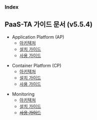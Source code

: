 ### Index

## PaaS-TA 가이드 문서 (v5.5.4)
- Application Platform (AP)  
  - [아키텍처](https://github.com/okpc579/paasta-ap-guide-new/blob/main/architecture/README.md)  
  - [설치 가이드](https://github.com/okpc579/paasta-ap-guide-new/blob/main/install/README.md)  
  - [사용 가이드](https://github.com/okpc579/paasta-ap-guide-new/blob/main/user_guide/README.md)  

* Container Platform (CP)  
  * [아키텍처](#1)  
  * [설치 가이드](#1.1)  
  * [사용 가이드](#1.1)  
  
+ Monitoring  
  + [아키텍처](https://github.com/PaaS-TA/paas-ta-monitoring-guide/blob/master/architecture/PAAS-TA_MONITORING_ARCHITECTURE.md)  
  + [설치 가이드](https://github.com/PaaS-TA/paas-ta-monitoring-guide/blob/master/install/PAAS-TA_MONITORING_INSTALL_GUIDE.md)  
  + <s>[사용 가이드](#)</s>  
